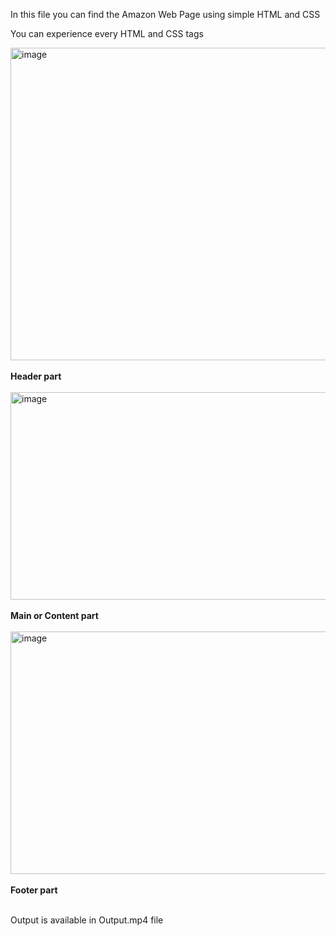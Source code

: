 In this file you can find the Amazon Web Page using simple HTML and CSS

You can experience every HTML and CSS tags

<img width="959" height="500" alt="image" src="https://github.com/user-attachments/assets/c3637347-33bd-4af8-be99-5b72a41aa7bf" />
<br><br>
<caption><b>Header part</b></caption>
<br><br>

<img width="935" height="332" alt="image" src="https://github.com/user-attachments/assets/34a8f519-0ad0-4cd7-98d6-75434a2fcd73" />
<br><br>
<caption><b>Main or Content part</b></caption>
<br><br>


<img width="947" height="388" alt="image" src="https://github.com/user-attachments/assets/47c0e349-8500-4b86-995b-ea380c59ea03" />
<br><br>
<caption><b>Footer part</b></caption>
<br><br>

<p>Output is available in <a>Output.mp4</a> file</p>
